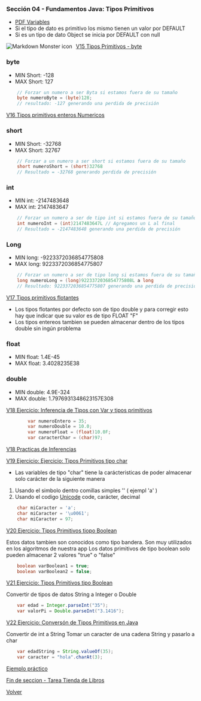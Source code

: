 ### Sección 04 - Fundamentos Java: Tipos Primitivos
- [PDF Variables](Apuntes/01-VariablesJava.pdf)
- Si el tipo de dato es primitivo los mismo tienen un valor por DEFAULT
- Si es un tipo de dato Object se inicia por DEFAULT con null

<img src="Apuntes/tamaños-del-tipo-de-dato.png"
     alt="Markdown Monster icon"
     style="float: left; margin-right: 10px;" />

[V15 Tipos Primitivos - byte](V15-Tipos-Primitivos-Byte/src/v15/tipos/primitivos/V15TiposPrimitivos.java)
### byte 
 - MIN Short: -128
 - MAX Short: 127

```java
    // Forzar un numero a ser Byta si estamos fuera de su tamaño
    byte numeroByte = (byte)128;
    // resultado: -127 generando una perdida de precisión
```

[V16 Tipos primitivos enteros Numericos](V16-Tipos-Enteros-Numericos/src/v16/tipos/enteros/numericos/V16TiposEnterosNumericos.java)
### short
 - MIN Short: -32768
 - MAX Short: 32767

```java
    // Forzar a un numero a ser short si estamos fuera de su tamaño
    short numeroShort = (short)32768
    // Resultado = -32768 generando perdida de precisión
```

### int
 - MIN int: -2147483648
 - MAX int: 2147483647

```java
    // Forzar un numero a ser de tipo int si estamos fuera de su tamaño
    int numeroInt = (int)2147483647L // Agregamos un L al final
    // Resultado = -2147483648 generando una perdida de precisión
```

### Long
 - MIN long: -9223372036854775808
 - MAX long: 9223372036854775807

```java
    // Forzar un numero a ser de tipo long si estamos fuera de su tamaño
    long numeroLong = (long)9223372036854775808L a long
    // Resultado: 9223372036854775807 generando una perdida de precisión
```

[V17 Tipos primitivos flotantes](V17_Ejercicio_Tipos_primitivos_flotantes/src/v17_ejercicio_tipos_primitivos_flotantes/V17_Ejercicio_Tipos_primitivos_flotantes.java)
* Los tipos flotantes por defecto son de tipo double y para 
corregir esto hay que indicar que su valor es de tipo FLOAT "F"
* Los tipos entereos tambien se pueden almacenar dentro de los
tipos double sin ingún problema

### float
 - MIN float: 1.4E-45
 - MAX float: 3.4028235E38

### double
 - MIN double: 4.9E-324
 - MAX double: 1.7976931348623157E308

[V18 Ejercicio: Inferencia de Tipos con Var y tipos primitivos](V18_Ejercicio_de_Tipos_con_Var_y_tipos_Primitivos/src/v18_ejercicio_de_tipos_con_var_y_tipos_primitivos/V18_Ejercicio_de_Tipos_con_Var_y_tipos_Primitivos.java)
```java
        var numeroEntero = 35;
        var numeroDouble = 10.0;
        var numeroFloat = (float)10.0F;
        var caracterChar = (char)97;
```
[V18 Practicas de Inferencias](V18_Ejercicio_de_Tipos_con_Var_y_tipos_Primitivos/src/practica/practica.java)

[V19 Ejercicio: Ejercicio: Tipos Primitivos tipo char](V19_Tipos_Primitivos_Tipo_Char/src/v19_tipos_primitivos_tipo_char/V19_Tipos_Primitivos_Tipo_Char.java)
- Las variables de tipo "char" tiene la carácteristicas de poder almacenar
solo carácter de la siguiente manera
1. Usando el simbolo dentro comillas simples '' ( ejempl 'a' )
2. Usando el codigo [Unicode](https://en.wikipedia.org/wiki/List_of_Unicode_characters)
    code, carácter, decimal
```java
    char miCaracter = 'a';
    char miCaracter = '\u0061';
    char miCaracter = 97;
```
[V20 Ejercicio: Tipos Primitivos tiopo Boolean](V20_Tipos_Primitivos_tipo_boolean/src/v20_tipos_primitivos_tipo_boolean/V20_Tipos_Primitivos_tipo_boolean.java)

Estos datos tambien son conocidos como tipo bandera.
Son muy utilizados en los algoritmos de nuestra app
Los datos primitivos de tipo boolean solo pueden almacenar
2 valores "true" o "false"
```java
    boolean varBoolean1 = true;
    boolean varBoolean2 = false;
```

[V21 Ejercicio: Tipos Primitivos tipo Boolean](V21_Ejercicio_Conversion_de_Tipos_Primitivos_en_Java_Parte_1/src/v21_ejercicio_conversion_de_tipos_primitivos_en_java_parte_1/V21_Ejercicio_Conversion_de_Tipos_Primitivos_en_Java_Parte_1.java)

Convertir de tipos de datos String a Integer o Double
```java
    var edad = Integer.parseInt("35");
    var valorPi = Double.parseInt("3.1416");
```

[V22 Ejercicio: Conversón de Tipos Primitivos en Java](V22_Ejercicio_Conversion_de_Tipos_Primitivos_en_Java/src/v22_ejercicio_conversion_de_tipos_primitivos_en_java/V22_Ejercicio_Conversion_de_Tipos_Primitivos_en_Java.java)

Convertir de int a String
Tomar un caracter de una cadena String y pasarlo a char

```java
    var edadString = String.valueOf(35);
    var caracter = "hola".charAt(3);
```
[Ejemplo práctico](V22_Ejercicio_Conversion_de_Tipos_Primitivos_en_Java/src/ejemplo/Ejemplo.java)

[Fin de seccion - Tarea Tienda de Libros](ZTarea_Tienda_de_Libros/src/ztarea_tienda_de_libros/ZTarea_Tienda_de_Libros.java)

[Volver](../)